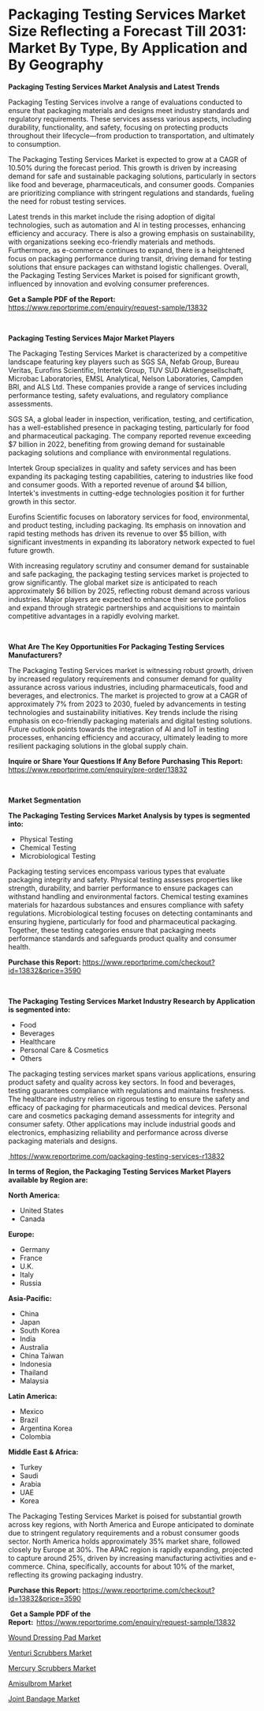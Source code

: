 <p><h1>Packaging Testing Services Market Size Reflecting a Forecast Till 2031: Market By Type, By Application and By Geography</h1></p><p><strong>Packaging Testing Services Market Analysis and Latest Trends</strong></p>
<p><p>Packaging Testing Services involve a range of evaluations conducted to ensure that packaging materials and designs meet industry standards and regulatory requirements. These services assess various aspects, including durability, functionality, and safety, focusing on protecting products throughout their lifecycle—from production to transportation, and ultimately to consumption.</p><p>The Packaging Testing Services Market is expected to grow at a CAGR of 10.50% during the forecast period. This growth is driven by increasing demand for safe and sustainable packaging solutions, particularly in sectors like food and beverage, pharmaceuticals, and consumer goods. Companies are prioritizing compliance with stringent regulations and standards, fueling the need for robust testing services.</p><p>Latest trends in this market include the rising adoption of digital technologies, such as automation and AI in testing processes, enhancing efficiency and accuracy. There is also a growing emphasis on sustainability, with organizations seeking eco-friendly materials and methods. Furthermore, as e-commerce continues to expand, there is a heightened focus on packaging performance during transit, driving demand for testing solutions that ensure packages can withstand logistic challenges. Overall, the Packaging Testing Services Market is poised for significant growth, influenced by innovation and evolving consumer preferences.</p></p>
<p><strong>Get a Sample PDF of the Report:&nbsp;</strong> <a href="https://www.reportprime.com/enquiry/request-sample/13832?utm_campaign=1539&utm_medium=2&utm_source=Github&utm_content=ia&utm_term=11102024&utm_id=packaging-testing-services">https://www.reportprime.com/enquiry/request-sample/13832</a></p>
<p>&nbsp;</p>
<p><strong>Packaging Testing Services Major Market Players</strong></p>
<p><p>The Packaging Testing Services Market is characterized by a competitive landscape featuring key players such as SGS SA, Nefab Group, Bureau Veritas, Eurofins Scientific, Intertek Group, TUV SUD Aktiengesellschaft, Microbac Laboratories, EMSL Analytical, Nelson Laboratories, Campden BRI, and ALS Ltd. These companies provide a range of services including performance testing, safety evaluations, and regulatory compliance assessments.</p><p>SGS SA, a global leader in inspection, verification, testing, and certification, has a well-established presence in packaging testing, particularly for food and pharmaceutical packaging. The company reported revenue exceeding $7 billion in 2022, benefiting from growing demand for sustainable packaging solutions and compliance with environmental regulations.</p><p>Intertek Group specializes in quality and safety services and has been expanding its packaging testing capabilities, catering to industries like food and consumer goods. With a reported revenue of around $4 billion, Intertek's investments in cutting-edge technologies position it for further growth in this sector.</p><p>Eurofins Scientific focuses on laboratory services for food, environmental, and product testing, including packaging. Its emphasis on innovation and rapid testing methods has driven its revenue to over $5 billion, with significant investments in expanding its laboratory network expected to fuel future growth.</p><p>With increasing regulatory scrutiny and consumer demand for sustainable and safe packaging, the packaging testing services market is projected to grow significantly. The global market size is anticipated to reach approximately $6 billion by 2025, reflecting robust demand across various industries. Major players are expected to enhance their service portfolios and expand through strategic partnerships and acquisitions to maintain competitive advantages in a rapidly evolving market.</p></p>
<p>&nbsp;</p>
<p><strong>What Are The Key Opportunities For Packaging Testing Services Manufacturers?</strong></p>
<p><p>The Packaging Testing Services market is witnessing robust growth, driven by increased regulatory requirements and consumer demand for quality assurance across various industries, including pharmaceuticals, food and beverages, and electronics. The market is projected to grow at a CAGR of approximately 7% from 2023 to 2030, fueled by advancements in testing technologies and sustainability initiatives. Key trends include the rising emphasis on eco-friendly packaging materials and digital testing solutions. Future outlook points towards the integration of AI and IoT in testing processes, enhancing efficiency and accuracy, ultimately leading to more resilient packaging solutions in the global supply chain.</p></p>
<p><strong>Inquire or Share Your Questions If Any Before Purchasing This Report:</strong> <a href="https://www.reportprime.com/enquiry/pre-order/13832?utm_campaign=1539&utm_medium=2&utm_source=Github&utm_content=ia&utm_term=11102024&utm_id=packaging-testing-services">https://www.reportprime.com/enquiry/pre-order/13832</a></p>
<p>&nbsp;</p>
<p><strong>Market Segmentation</strong></p>
<p><strong>The Packaging Testing Services Market Analysis by types is segmented into:</strong></p>
<p><ul><li>Physical Testing</li><li>Chemical Testing</li><li>Microbiological Testing</li></ul></p>
<p><p>Packaging testing services encompass various types that evaluate packaging integrity and safety. Physical testing assesses properties like strength, durability, and barrier performance to ensure packages can withstand handling and environmental factors. Chemical testing examines materials for hazardous substances and ensures compliance with safety regulations. Microbiological testing focuses on detecting contaminants and ensuring hygiene, particularly for food and pharmaceutical packaging. Together, these testing categories ensure that packaging meets performance standards and safeguards product quality and consumer health.</p></p>
<p><strong>Purchase this Report:&nbsp;</strong><a href="https://www.reportprime.com/checkout?id=13832&price=3590&utm_campaign=1539&utm_medium=2&utm_source=Github&utm_content=ia&utm_term=11102024&utm_id=packaging-testing-services">https://www.reportprime.com/checkout?id=13832&price=3590</a></p>
<p>&nbsp;</p>
<p><strong>The Packaging Testing Services Market Industry Research by Application is segmented into:</strong></p>
<p><ul><li>Food</li><li>Beverages</li><li>Healthcare</li><li>Personal Care & Cosmetics</li><li>Others</li></ul></p>
<p><p>The packaging testing services market spans various applications, ensuring product safety and quality across key sectors. In food and beverages, testing guarantees compliance with regulations and maintains freshness. The healthcare industry relies on rigorous testing to ensure the safety and efficacy of packaging for pharmaceuticals and medical devices. Personal care and cosmetics packaging demand assessments for integrity and consumer safety. Other applications may include industrial goods and electronics, emphasizing reliability and performance across diverse packaging materials and designs.</p></p>
<p><a href="https://www.reportprime.com/packaging-testing-services-r13832?utm_campaign=1539&utm_medium=2&utm_source=Github&utm_content=ia&utm_term=11102024&utm_id=packaging-testing-services">&nbsp;https://www.reportprime.com/packaging-testing-services-r13832</a></p>
<p><strong>In terms of Region, the Packaging Testing Services Market Players available by Region are:</strong></p>
<p>
    <p> <strong> North America: </strong>
        <ul>
            <li>United States</li>
            <li>Canada</li>
        </ul>
        </p> 
    <p> <strong> Europe: </strong>
        <ul>
            <li>Germany</li>
            <li>France</li>
            <li>U.K.</li>
            <li>Italy</li>
            <li>Russia</li>
        </ul>
        </p> 
    <p> <strong> Asia-Pacific: </strong>
        <ul>
            <li>China</li>
            <li>Japan</li>
            <li>South Korea</li>
            <li>India</li>
            <li>Australia</li>
            <li>China Taiwan</li>
            <li>Indonesia</li>
            <li>Thailand</li>
            <li>Malaysia</li>
        </ul>
        </p> 
    <p> <strong> Latin America: </strong>
        <ul>
            <li>Mexico</li>
            <li>Brazil</li>
            <li>Argentina Korea</li>
            <li>Colombia</li>
        </ul>
        </p> 
    <p> <strong> Middle East & Africa: </strong>
        <ul>
            <li>Turkey</li>
            <li>Saudi</li>
            <li>Arabia</li>
            <li>UAE</li>
            <li>Korea</li>
        </ul>
    </p>
    </p>
<p><p>The Packaging Testing Services Market is poised for substantial growth across key regions, with North America and Europe anticipated to dominate due to stringent regulatory requirements and a robust consumer goods sector. North America holds approximately 35% market share, followed closely by Europe at 30%. The APAC region is rapidly expanding, projected to capture around 25%, driven by increasing manufacturing activities and e-commerce. China, specifically, accounts for about 10% of the market, reflecting its growing packaging industry.</p></p>
<p><strong>Purchase this Report: </strong><a href="https://www.reportprime.com/checkout?id=13832&price=3590&utm_campaign=1539&utm_medium=2&utm_source=Github&utm_content=ia&utm_term=11102024&utm_id=packaging-testing-services">https://www.reportprime.com/checkout?id=13832&price=3590</a></p>
<p>&nbsp;<strong>Get a Sample PDF of the Report:&nbsp;&nbsp;</strong><a href="https://www.reportprime.com/enquiry/request-sample/13832?utm_campaign=1539&utm_medium=2&utm_source=Github&utm_content=ia&utm_term=11102024&utm_id=packaging-testing-services">https://www.reportprime.com/enquiry/request-sample/13832</a></p>
<p><strong></strong></p>
<p><p><a href="https://www.linkedin.com/pulse/wound-dressing-pad-market-trends-growth-outlook-2024-2031-arenaex-ncype?utm_campaign=1539&utm_medium=2&utm_source=Github&utm_content=ia&utm_term=11102024&utm_id=packaging-testing-services">Wound Dressing Pad Market</a></p><p><a href="https://www.linkedin.com/pulse/global-venturi-scrubbers-market-trends-insights-growth-opportunities-icf0c?utm_campaign=1539&utm_medium=2&utm_source=Github&utm_content=ia&utm_term=11102024&utm_id=packaging-testing-services">Venturi Scrubbers Market</a></p><p><a href="https://www.linkedin.com/pulse/mercury-scrubbers-market-penetration-strategies-untapped-bxsfc?utm_campaign=1539&utm_medium=2&utm_source=Github&utm_content=ia&utm_term=11102024&utm_id=packaging-testing-services">Mercury Scrubbers Market</a></p><p><a href="https://www.linkedin.com/pulse/amisulbrom-market-innovations-trends-comprehensive-study-2024-2031-1ccye?utm_campaign=1539&utm_medium=2&utm_source=Github&utm_content=ia&utm_term=11102024&utm_id=packaging-testing-services">Amisulbrom Market</a></p><p><a href="https://www.linkedin.com/pulse/joint-bandage-ecosystem-mapping-innovation-value-chains-2024-2031-xl0ae?utm_campaign=1539&utm_medium=2&utm_source=Github&utm_content=ia&utm_term=11102024&utm_id=packaging-testing-services">Joint Bandage Market</a></p></p>